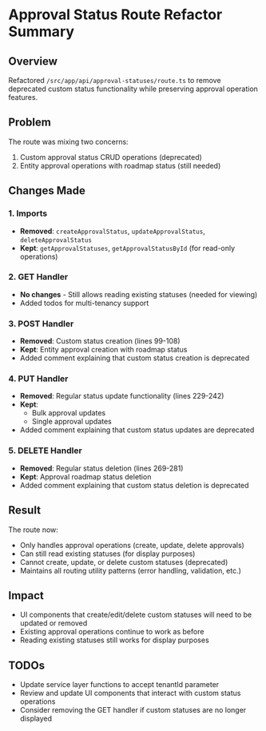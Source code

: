# Approval Status Route Refactor Summary

## Overview
Refactored `/src/app/api/approval-statuses/route.ts` to remove deprecated custom status functionality while preserving approval operation features.

## Problem
The route was mixing two concerns:
1. Custom approval status CRUD operations (deprecated)
2. Entity approval operations with roadmap status (still needed)

## Changes Made

### 1. Imports
- **Removed**: `createApprovalStatus`, `updateApprovalStatus`, `deleteApprovalStatus` 
- **Kept**: `getApprovalStatuses`, `getApprovalStatusById` (for read-only operations)

### 2. GET Handler
- **No changes** - Still allows reading existing statuses (needed for viewing)
- Added todos for multi-tenancy support

### 3. POST Handler  
- **Removed**: Custom status creation (lines 99-108)
- **Kept**: Entity approval creation with roadmap status
- Added comment explaining that custom status creation is deprecated

### 4. PUT Handler
- **Removed**: Regular status update functionality (lines 229-242)
- **Kept**: 
  - Bulk approval updates
  - Single approval updates
- Added comment explaining that custom status updates are deprecated

### 5. DELETE Handler
- **Removed**: Regular status deletion (lines 269-281)
- **Kept**: Approval roadmap status deletion
- Added comment explaining that custom status deletion is deprecated

## Result
The route now:
- Only handles approval operations (create, update, delete approvals)
- Can still read existing statuses (for display purposes)
- Cannot create, update, or delete custom statuses (deprecated)
- Maintains all routing utility patterns (error handling, validation, etc.)

## Impact
- UI components that create/edit/delete custom statuses will need to be updated or removed
- Existing approval operations continue to work as before
- Reading existing statuses still works for display purposes

## TODOs
- Update service layer functions to accept tenantId parameter
- Review and update UI components that interact with custom status operations
- Consider removing the GET handler if custom statuses are no longer displayed
